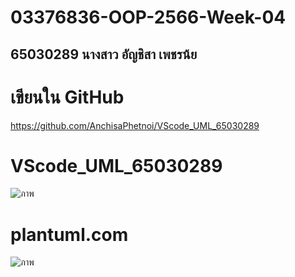 # 03376836-OOP-2566-Week-04

## 65030289 นางสาว อัญชิสา เพชรน้ย
# เขียนใน GitHub
https://github.com/AnchisaPhetnoi/VScode_UML_65030289


# VScode_UML_65030289

![ภาพ](https://github.com/AnchisaPhetnoi/VScode_UML_65030289/assets/144197034/17fb28d2-082a-439e-942c-ba7e5f2f37a2)

# plantuml.com

![ภาพ](https://github.com/AnchisaPhetnoi/VScode_UML_65030289/assets/144197034/2f450d84-c353-48bc-9e83-60aeedc9abb5)
